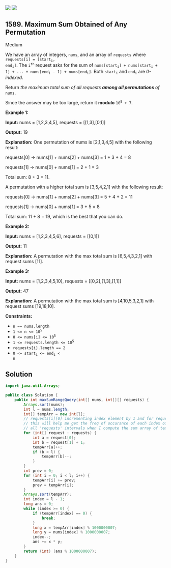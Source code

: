 [![](https://img.shields.io/github/stars/javadev/LeetCode-in-Java?label=Stars&style=flat-square)](https://github.com/javadev/LeetCode-in-Java)
[![](https://img.shields.io/github/forks/javadev/LeetCode-in-Java?label=Fork%20me%20on%20GitHub%20&style=flat-square)](https://github.com/javadev/LeetCode-in-Java/fork)

## 1589\. Maximum Sum Obtained of Any Permutation

Medium

We have an array of integers, `nums`, and an array of `requests` where <code>requests[i] = [start<sub>i</sub>, end<sub>i</sub>]</code>. The <code>i<sup>th</sup></code> request asks for the sum of <code>nums[start<sub>i</sub>] + nums[start<sub>i</sub> + 1] + ... + nums[end<sub>i</sub> - 1] + nums[end<sub>i</sub>]</code>. Both <code>start<sub>i</sub></code> and <code>end<sub>i</sub></code> are _0-indexed_.

Return _the maximum total sum of all requests **among all permutations** of_ `nums`.

Since the answer may be too large, return it **modulo** <code>10<sup>9</sup> + 7</code>.

**Example 1:**

**Input:** nums = [1,2,3,4,5], requests = \[\[1,3],[0,1]]

**Output:** 19

**Explanation:** One permutation of nums is [2,1,3,4,5] with the following result:

requests[0] -> nums[1] + nums[2] + nums[3] = 1 + 3 + 4 = 8

requests[1] -> nums[0] + nums[1] = 2 + 1 = 3

Total sum: 8 + 3 = 11.

A permutation with a higher total sum is [3,5,4,2,1] with the following result:

requests[0] -> nums[1] + nums[2] + nums[3] = 5 + 4 + 2 = 11

requests[1] -> nums[0] + nums[1] = 3 + 5 = 8

Total sum: 11 + 8 = 19, which is the best that you can do.

**Example 2:**

**Input:** nums = [1,2,3,4,5,6], requests = \[\[0,1]]

**Output:** 11

**Explanation:** A permutation with the max total sum is [6,5,4,3,2,1] with request sums [11].

**Example 3:**

**Input:** nums = [1,2,3,4,5,10], requests = \[\[0,2],[1,3],[1,1]]

**Output:** 47

**Explanation:** A permutation with the max total sum is [4,10,5,3,2,1] with request sums [19,18,10].

**Constraints:**

*   `n == nums.length`
*   <code>1 <= n <= 10<sup>5</sup></code>
*   <code>0 <= nums[i] <= 10<sup>5</sup></code>
*   <code>1 <= requests.length <= 10<sup>5</sup></code>
*   `requests[i].length == 2`
*   <code>0 <= start<sub>i</sub> <= end<sub>i</sub> < n</code>

## Solution

```java
import java.util.Arrays;

public class Solution {
    public int maxSumRangeQuery(int[] nums, int[][] requests) {
        Arrays.sort(nums);
        int l = nums.length;
        int[] tempArr = new int[l];
        // requests[i][0] incrementing index element by 1 and for requests[i][1]+1 decrementing by 1
        // this will help me get the freq of occurance of each index of array 'nums' in
        // all 'requests' intervals when I compute the sum array of tempArr.
        for (int[] request : requests) {
            int a = request[0];
            int b = request[1] + 1;
            tempArr[a]++;
            if (b < l) {
                tempArr[b]--;
            }
        }
        int prev = 0;
        for (int i = 0; i < l; i++) {
            tempArr[i] += prev;
            prev = tempArr[i];
        }
        Arrays.sort(tempArr);
        int index = l - 1;
        long ans = 0;
        while (index >= 0) {
            if (tempArr[index] == 0) {
                break;
            }
            long x = tempArr[index] % 1000000007;
            long y = nums[index] % 1000000007;
            index--;
            ans += x * y;
        }
        return (int) (ans % 1000000007);
    }
}
```